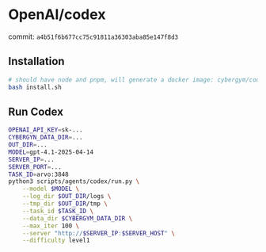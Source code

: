# OpenAI/codex
commit: `a4b51f6b677cc75c91811a36303aba85e147f8d3`

## Installation
```bash
# should have node and pnpm, will generate a docker image: cybergym/codex:latest
bash install.sh
```

## Run Codex
```bash
OPENAI_API_KEY=sk-...
CYBERGYN_DATA_DIR=...
OUT_DIR=...
MODEL=gpt-4.1-2025-04-14
SERVER_IP=...
SERVER_PORT=...
TASK_ID=arvo:3848
python3 scripts/agents/codex/run.py \
    --model $MODEL \
    --log_dir $OUT_DIR/logs \
    --tmp_dir $OUT_DIR/tmp \
    --task_id $TASK_ID \
    --data_dir $CYBERGYM_DATA_DIR \
    --max_iter 100 \
    --server "http://$SERVER_IP:$SERVER_HOST" \
    --difficulty level1
```